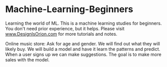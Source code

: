 # Machine-Learning-Beginners
Learning the world of ML. This is a machine learning studies for beginners. You don't need prior experience, but it helps. Please visit www.DesignIsOrion.com for more tutorials and notes.

Online music store: Ask for age and gender. We will find out what they will likely buy. We will build a model and have it learn the patterns and predict. When a user signs up we can make suggestions. The goal is to make more sales with the model.

